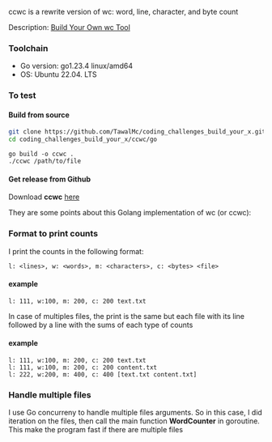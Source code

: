 ccwc is a rewrite version of wc: word, line, character, and byte count

Description: [Build Your Own wc Tool](https://codingchallenges.fyi/challenges/challenge-wc/)

### Toolchain

- Go version: go1.23.4 linux/amd64
- OS: Ubuntu 22.04. LTS

### To test

#### Build from source
```bash
git clone https://github.com/TawalMc/coding_challenges_build_your_x.git
cd coding_challenges_build_your_x/ccwc/go
```
```
go build -o ccwc .
./ccwc /path/to/file
```

#### Get release from Github
Download **ccwc** [here](https://github.com/TawalMc/coding_challenges_build_your_x/releases/tag/ccwc_go_v1.0.0)

They are some points about this Golang implementation of wc (or ccwc):

### Format to print counts
I print the counts in the following format:
```
l: <lines>, w: <words>, m: <characters>, c: <bytes> <file>
```
#### example
```
l: 111, w:100, m: 200, c: 200 text.txt  
```
In case of multiples files, the print is the same but each file with its line
followed by a line with the sums of each type of counts 

#### example
```
l: 111, w:100, m: 200, c: 200 text.txt  
l: 111, w:100, m: 200, c: 200 content.txt
l: 222, w:200, m: 400, c: 400 [text.txt content.txt]  
```

### Handle multiple files
I use Go concurreny to handle multiple files arguments. So in this case, I did iteration on the files, then call the main function __WordCounter__  in goroutine. This make the program fast if there are multiple files
